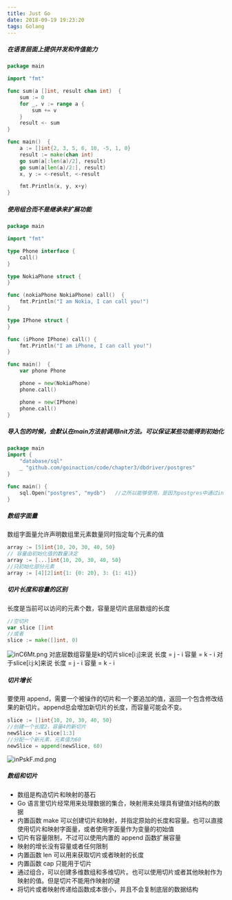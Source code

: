 ```yaml
---
title: Just Go
date: 2018-09-19 19:23:20
tags: Golang
---
```

##### 在语言层面上提供并发和传值能力
```go
package main

import "fmt"

func sum(a []int, result chan int)  {
	sum := 0
	for _, v := range a {
		sum += v
	}
	result <- sum
}

func main()  {
	a := []int{2, 3, 5, 6, 10, -5, 1, 0}
	result := make(chan int)
	go sum(a[:len(a)/2], result)
	go sum(a[len(a)/2:], result)
	x, y := <-result, <-result

	fmt.Println(x, y, x+y)
}
```
##### 使用组合而不是继承来扩展功能
```go
package main

import "fmt"

type Phone interface {
	call()
}

type NokiaPhone struct {
}

func (nokiaPhone NokiaPhone) call()  {
	fmt.Println("I am Nokia, I can call you!")
}

type IPhone struct {
}

func (iPhone IPhone) call() {
	fmt.Println("I am iPhone, I can call you!")
}

func main()  {
	var phone Phone

	phone = new(NokiaPhone)
	phone.call()

	phone = new(IPhone)
	phone.call()
}
```
##### 导入包的时候，会默认在main方法前调用init方法。可以保证某些功能得到初始化
```go
package main
import {
	"database/sql"
	_ "github.com/goinaction/code/chapter3/dbdriver/postgres"
}

func main() {
	sql.Open("postgres", "mydb")   //之所以能够使用，是因为postgres中通过init将自身注册到了sql包
}
```
##### 数组字面量
数组字面量允许声明数组里元素数量同时指定每个元素的值
```go
array := [5]int{10, 20, 30, 40, 50}
// 容量由初始化值的数量决定
array := [...]int{10, 20, 30, 40, 50}
//只初始化部分元素
array := [4][2]int{1: {0: 20}, 3: {1: 41}}
```
##### 切片长度和容量的区别
长度是当前可以访问的元素个数，容量是切片底层数组的长度
```go
//空切片
var slice []int
//或者
slice := make([]int, 0)
```
![inC6Mt.png](https://s1.ax1x.com/2018/09/20/inC6Mt.png)
对底层数组容量是k的切片slice[i:j]来说
长度 = j - i
容量 = k - i
对于slice[i:j:k]来说
长度 = j - i
容量 = k - i
##### 切片增长
要使用 append，需要一个被操作的切片和一个要追加的值，返回一个包含修改结果的新切片。append总会增加新切片的长度，而容量可能会不变。
```go
slice := []int{10, 20, 30, 40, 50}
//创建一个长度2，容量4的新切片
newSlice := slice[1:3]
//分配一个新元素，元素值为60
newSlice = append(newSlice, 60)
```
![inPskF.md.png](https://s1.ax1x.com/2018/09/20/inPskF.md.png)

##### 数组和切片
* 数组是构造切片和映射的基石
* Go 语言里切片经常用来处理数据的集合，映射用来处理具有键值对结构的数据
* 内置函数 make 可以创建切片和映射，并指定原始的长度和容量。也可以直接使用切片和映射字面量，或者使用字面量作为变量的初始值
* 切片有容量限制，不过可以使用内置的 append 函数扩展容量
* 映射的增长没有容量或者任何限制
* 内置函数 len 可以用来获取切片或者映射的长度
* 内置函数 cap 只能用于切片
* 通过组合，可以创建多维数组和多维切片。也可以使用切片或者其他映射作为映射的值。但是切片不能用作映射的键
* 将切片或者映射传递给函数成本很小，并且不会复制底层的数据结构
